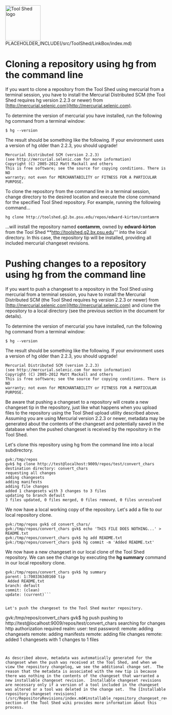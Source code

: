 <div class='right'> <a href='/src/ToolShed/index.md'><img src="/src/images/Logos/ToolShed.jpg" alt="Tool Shed logo" height="110px" /></a> PLACEHOLDER_INCLUDE(/src/ToolShed/LinkBox/index.md) </div>

# Cloning a repository using hg from the command line

If you want to clone a repository from the Tool Shed using mercurial from a terminal session, you have to install the Mercurial Distributed SCM (the Tool Shed requires hg version 2.2.3 or newer) from [http://mercurial.selenic.com](http://mercurial.selenic.com).  

To determine the version of mercurial you have installed, run the following hg command from a terminal window:

```
$ hg --version
```


The result should be something like the following.  If your environment uses a version of hg older than 2.2.3, you should upgrade!

```
Mercurial Distributed SCM (version 2.2.3)
(see http://mercurial.selenic.com for more information)
Copyright (C) 2005-2012 Matt Mackall and others
This is free software; see the source for copying conditions. There is NO
warranty; not even for MERCHANTABILITY or FITNESS FOR A PARTICULAR PURPOSE.
```


To clone the repository from the command line in a terminal session, change directory to the desired location and execute the clone command for the specified Tool Shed repository.  For example, running the following command...

```
hg clone http://toolshed.g2.bx.psu.edu/repos/edward-kirton/contamrm
```


...will install the repository named **contamrm**, owned by **edward-kirton** from the Tool Shed **http://toolshed.g2.bx.psu.edu''' into the local directory.  In this case, the repository tip will be installed, providing all included mercurial changeset revisions.

# Pushing changes to a repository using hg from the command line

If you want to push a changeset to a repository in the Tool Shed using mercurial from a terminal session, you have to install the Mercurial Distributed SCM (the Tool Shed requires hg version 2.2.3 or newer) from [http://mercurial.selenic.com](http://mercurial.selenic.com) and clone the repository to a local directory (see the previous section in the document for details).

To determine the version of mercurial you have installed, run the following hg command from a terminal window:

```$ hg --version```


The result should be something like the following.  If your environment uses a version of hg older than 2.2.3, you should upgrade!

```
Mercurial Distributed SCM (version 2.2.3)
(see http://mercurial.selenic.com for more information)
Copyright (C) 2005-2012 Matt Mackall and others
This is free software; see the source for copying conditions. There is NO
warranty; not even for MERCHANTABILITY or FITNESS FOR A PARTICULAR PURPOSE.
```


Be aware that pushing a changeset to a repository will create a new changeset tip in the repository, just like what happens when you upload files to the repository using the Tool Shed upload utility described above.  Assuming you are using Mercurial version 2.2.3 or newer, metadata may be generated about the contents of the changeset and potentially saved in the database when the pushed changeset is received by the repository in the Tool Shed.

Let's clone this repository using hg from the command line into a local subdirectory.

```
gvk:/tmp/repos
gvk$ hg clone http://test@localhost:9009/repos/test/convert_chars
destination directory: convert_chars
requesting all changes
adding changesets
adding manifests
adding file changes
added 1 changesets with 3 changes to 3 files
updating to branch default
3 files updated, 0 files merged, 0 files removed, 0 files unresolved
```


We now have a local working copy of the repository.  Let's add a file to our local repository clone.

```
gvk:/tmp/repos gvk$ cd convert_chars/
gvk:/tmp/repos/convert_chars gvk$ echo 'THIS FILE DOES NOTHING...' > README.txt
gvk:/tmp/repos/convert_chars gvk$ hg add README.txt
gvk:/tmp/repos/convert_chars gvk$ hg commit -m 'Added README.txt'
```


We now have a new changeset in our local clone of the Tool Shed repository.  We can see the change by executing the **hg summary** command in our local repository clone.

```
gvk:/tmp/repos/convert_chars gvk$ hg summary
parent: 1:7003363d0160 tip
 Added README.txt
branch: default
commit: (clean)
update: (current)```


Let's push the changeset to the Tool Shed master repository.

```
gvk:/tmp/repos/convert_chars gvk$ hg push
pushing to http://test@localhost:9009/repos/test/convert_chars
searching for changes
http authorization required
realm: 
user: test
password: 
remote: adding changesets
remote: adding manifests
remote: adding file changes
remote: added 1 changesets with 1 changes to 1 files
```


As described above, metadata was automatically generated for the changeset when the push was received at the Tool Shed, and when we view the repository changelog, we see the additional change set.  The reason that the metadata is associated with the new tip is because there was nothing in the contents of the changeset that warranted a new installable changeset revision.  Installable changeset revisions are necessary only if a version of a tool included in the changeset was altered or a tool was deleted in the change set.  The [Installable repository changeset revisions](/src/RepositoryRevisions/index.md#installable_repository_changeset_revisions) section of the Tool Shed wiki provides more information about this process.
